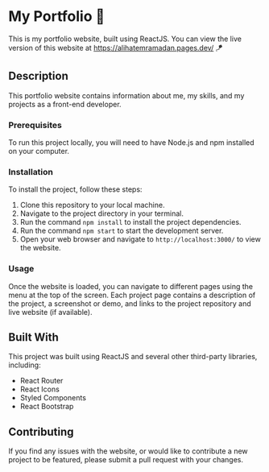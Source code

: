 # My Portfolio 🔭

This is my portfolio website, built using ReactJS. You can view the live version of this website at https://alihatemramadan.pages.dev/ 🪁

## Description

This portfolio website contains information about me, my skills, and my projects as a front-end developer.

### Prerequisites

To run this project locally, you will need to have Node.js and npm installed on your computer.

### Installation

To install the project, follow these steps:

1. Clone this repository to your local machine.
2. Navigate to the project directory in your terminal.
3. Run the command `npm install` to install the project dependencies.
4. Run the command `npm start` to start the development server.
5. Open your web browser and navigate to `http://localhost:3000/` to view the website.

### Usage

Once the website is loaded, you can navigate to different pages using the menu at the top of the screen. Each project page contains a description of the project, a screenshot or demo, and links to the project repository and live website (if available).

## Built With

This project was built using ReactJS and several other third-party libraries, including:

- React Router
- React Icons
- Styled Components
- React Bootstrap

## Contributing

If you find any issues with the website, or would like to contribute a new project to be featured, please submit a pull request with your changes.
